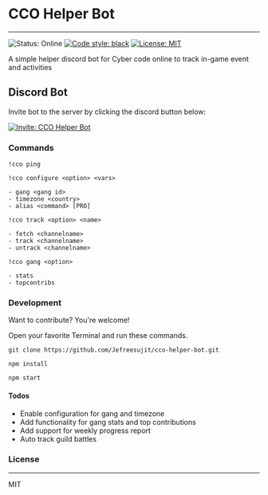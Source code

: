 # CCO Helper Bot
---
![Status: Online](https://img.shields.io/badge/Status-ONLINE-green?style=flat-square&logo=discover)
[![Code style: black](https://img.shields.io/badge/code%20style-black-000000.svg)](https://github.com/psf/black)
[![License: MIT](https://img.shields.io/badge/License-MIT-red.svg)](https://www.gnu.org/licenses/mit)

A simple helper discord bot for Cyber code online to track in-game event and activities

## Discord Bot

Invite bot to the server by clicking the discord button below:

[![Invite: CCO Helper Bot](https://img.shields.io/badge/Invite-CCO_HELPER_BOT-blueviolet?style=for-the-badge&logo=discord)](https://discord.com/api/oauth2/authorize?client_id=962740178219302972&permissions=76800&scope=bot)

### Commands
```
!cco ping
```
```
!cco configure <option> <vars>

- gang <gang id>
- timezone <country>
- alias <command> [PRO]
```

```
!cco track <option> <name>

- fetch <channelname>
- track <channelname>
- untrack <channelname>
```

```
!cco gang <option>

- stats
- topcontribs
```



### Development

Want to contribute? You're welcome!

Open your favorite Terminal and run these commands.

```
git clone https://github.com/Jefreesujit/cco-helper-bot.git
```
```
npm install
```
```
npm start
```


#### Todos

 - Enable configuration for gang and timezone
 - Add functionality for gang stats and top contributions
 - Add support for weekly progress report
 - Auto track guild battles


### License
----
MIT
